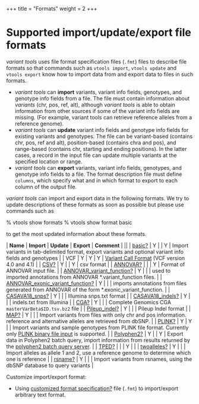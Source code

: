 +++
title = "Formats"
weight = 2
+++

# Supported import/update/export file formats

*variant tools* uses file format specification files (`.fmt`) files to describe file formats so that commands such as `vtools import`, `vtools update` and `vtools export` know how to import data from and export data to files in such formats. 

*   *variant tools* can **import** variants, variant info fields, genotypes, and genotype info fields from a file. The file must contain information about *variants* (chr, pos, ref, alt), although *variant tools* is able to obtain information from other sources if some of the variant info fields are missing. (For example, variant tools can retrieve reference alleles from a reference genome). 
*   *variant tools* can **update** variant info fields and genotype info fields for existing variants and genotypes. The file can be variant-based (contains chr, pos, ref and alt), position-based (contains chra and pos), and range-based (contains chr, starting and ending positions). In the latter cases, a record in the input file can update multiple variants at the specified location or range. 
*   *variant tools* can **export** variants, variant info fields, genotypes, and genotype info fields to a file. The format description file must define `columns`, which specify what and in which format to export to each column of the output file. 

*variant tools* can import and export data in the following formats. We try to update descriptions of these formats as soon as possible but please use commands such as 



% vtools show formats
% vtools show format basic


to get the most updated information about these formats. 



| **Name**                                     | **Import** | **Update** | **Export** | **Comment**                                                                                                               |
||
| [basic][1][?][1]                             | Y          |            | Y          | Import variants in tab-delimited format, export variants and optional variant info fields and genotypes                   |
| VCF                                          | Y          | Y          | Y          | [Variant Call Format][2] (VCF version 4.0 and 4.1)                                                                        |
| [CSV][3][?][3]                               | Y          |            | Y          | csv format                                                                                                                |
| [ANNOVAR][4][?][4]                           |            |            | Y          | Format of ANNOVAR input file.                                                                                             |
| [ANNOVAR\_variant\_function][5][?][5]        | Y          |            |            | used to imported annotations from ANNOVAR *.variant_function files.                                                       |
| [ANNOVAR\_exonic\_variant_function][5][?][5] | Y          |            |            | imports annotations from files generated from ANNOVAR of the form *.exonic\_variant\_function.                            |
| [CASAVA18_snps][6][?][6]                     | Y          |            |            | Illumina snps.txt format                                                                                                  |
| [CASAVA18_indels][7][?][7]                   | Y          |            |            | indels.txt from Illumina                                                                                                  |
| [CGA][8][?][8]                               | Y          |            |            | Complete Genomics CGA `masterVarBeta$ID.tsv.bz2` file                                                                     |
| [Pileup_indel][9][?][9]                      | Y          |            |            | Pileup Indel format                                                                                                       |
| [MAP][10][?][10]                             | Y          |            |            | Import variants from files with only chr and pos information. reference and alternative alleles are retrieved from dbSNP. |
| [PLINK][11][?][11]                           | Y          | Y          |            | Import variants and sample genotypes from PLINK file format. Currently only [PLINK binary file input][12] is supported.   |
| [Polyphen2][13][?][13]                       | Y          |            | Y          | Export data in Polyphen2 batch query, import information from results returned by the [polyphen2 batch query server][14]. |
| [TPED][15][?][15]                            |            |            | Y          |                                                                                                                           |
| [twoalleles][16][?][16]                      | Y          |            |            | Import alleles as allele 1 and 2, use a reference genome to determine which one is reference                              |
| [rsname][17][?][17]                          | Y          |            |            | Import variants from rsnames, using the dbSNP database to query variants                                                  |

Customize import/export format: 



*   Using [customized format specification][18][?][18] file (`.fmt`) to import/export arbitrary text format.

[1]: http://localhost/~iceli/wiki/pmwiki.php?n=Format.Basic?action=edit
[2]: http://www.1000genomes.org/node/101
[3]: http://localhost/~iceli/wiki/pmwiki.php?n=Format.Csv?action=edit
[4]: http://localhost/~iceli/wiki/pmwiki.php?n=Format.ANNOVAR?action=edit
[5]: http://localhost/~iceli/wiki/pmwiki.php?n=Format.ANNOVARVariantFunction?action=edit
[6]: http://localhost/~iceli/wiki/pmwiki.php?n=Format.CASAVA18Snps?action=edit
[7]: http://localhost/~iceli/wiki/pmwiki.php?n=Format.CASAVA18Indels?action=edit
[8]: http://localhost/~iceli/wiki/pmwiki.php?n=Format.CGA?action=edit
[9]: http://localhost/~iceli/wiki/pmwiki.php?n=Format.PileupIndel?action=edit
[10]: http://localhost/~iceli/wiki/pmwiki.php?n=Format.Map?action=edit
[11]: http://localhost/~iceli/wiki/pmwiki.php?n=Format.Plink?action=edit
[12]: http://pngu.mgh.harvard.edu/~purcell/plink/binary.shtml
[13]: http://localhost/~iceli/wiki/pmwiki.php?n=Format.Polyphen2?action=edit
[14]: http://genetics.bwh.harvard.edu/pph2/bgi.shtml
[15]: http://localhost/~iceli/wiki/pmwiki.php?n=Format.TPED?action=edit
[16]: http://localhost/~iceli/wiki/pmwiki.php?n=Format.TwoAlleles?action=edit
[17]: http://localhost/~iceli/wiki/pmwiki.php?n=Format.Rsname?action=edit
[18]: http://localhost/~iceli/wiki/pmwiki.php?n=Format.New?action=edit
